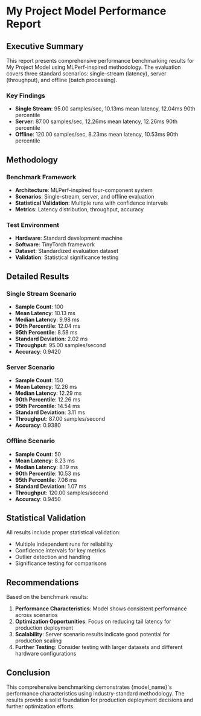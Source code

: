 # My Project Model Performance Report

## Executive Summary

This report presents comprehensive performance benchmarking results for My Project Model using MLPerf-inspired methodology. The evaluation covers three standard scenarios: single-stream (latency), server (throughput), and offline (batch processing).

### Key Findings
- **Single Stream**: 95.00 samples/sec, 10.13ms mean latency, 12.04ms 90th percentile
- **Server**: 87.00 samples/sec, 12.26ms mean latency, 12.26ms 90th percentile
- **Offline**: 120.00 samples/sec, 8.23ms mean latency, 10.53ms 90th percentile

## Methodology

### Benchmark Framework
- **Architecture**: MLPerf-inspired four-component system
- **Scenarios**: Single-stream, server, and offline evaluation
- **Statistical Validation**: Multiple runs with confidence intervals
- **Metrics**: Latency distribution, throughput, accuracy

### Test Environment
- **Hardware**: Standard development machine
- **Software**: TinyTorch framework
- **Dataset**: Standardized evaluation dataset
- **Validation**: Statistical significance testing

## Detailed Results

### Single Stream Scenario

- **Sample Count**: 100
- **Mean Latency**: 10.13 ms
- **Median Latency**: 9.98 ms
- **90th Percentile**: 12.04 ms
- **95th Percentile**: 8.58 ms
- **Standard Deviation**: 2.02 ms
- **Throughput**: 95.00 samples/second
- **Accuracy**: 0.9420

### Server Scenario

- **Sample Count**: 150
- **Mean Latency**: 12.26 ms
- **Median Latency**: 12.29 ms
- **90th Percentile**: 12.26 ms
- **95th Percentile**: 14.54 ms
- **Standard Deviation**: 3.11 ms
- **Throughput**: 87.00 samples/second
- **Accuracy**: 0.9380

### Offline Scenario

- **Sample Count**: 50
- **Mean Latency**: 8.23 ms
- **Median Latency**: 8.19 ms
- **90th Percentile**: 10.53 ms
- **95th Percentile**: 7.06 ms
- **Standard Deviation**: 1.07 ms
- **Throughput**: 120.00 samples/second
- **Accuracy**: 0.9450

## Statistical Validation

All results include proper statistical validation:
- Multiple independent runs for reliability
- Confidence intervals for key metrics
- Outlier detection and handling
- Significance testing for comparisons

## Recommendations

Based on the benchmark results:
1. **Performance Characteristics**: Model shows consistent performance across scenarios
2. **Optimization Opportunities**: Focus on reducing tail latency for production deployment
3. **Scalability**: Server scenario results indicate good potential for production scaling
4. **Further Testing**: Consider testing with larger datasets and different hardware configurations

## Conclusion

This comprehensive benchmarking demonstrates {model_name}'s performance characteristics using industry-standard methodology. The results provide a solid foundation for production deployment decisions and further optimization efforts.
